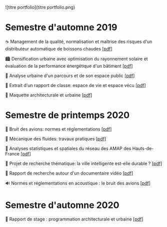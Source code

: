 ![titre portfolio](titre portfolio.png)



# Semestre d'automne 2019

☕️ Management de la qualité, normalisation et maîtrise des risques d'un distributeur automatique de boissons chaudes <a href="file/aglg - Qualité, normaliation d'un distributeur de boisssons .pdf" dowload="https://arthur-glg.github.io/aglg_science/portfolio/portfolio.html">[pdf]</a>

🏙 Densification urbaine avec optimisation du rayonnement solaire et évaluation de la performance énergétique d'un bâtiment <a href="file/aglg - Rayonnement solaire et performance énergétique d'un bâtiment.pdf" download ="aglg - Rayonnement solaire et performance énergétique d'un bâtiment.pdf">[pdf]</a> 

🏡 Analyse urbaine d'un parcours et de son espace public <a href="file/aglg - Diagnostic urbain.pdf" download ="aglg - Rayonnement solaire et performance énergétique d'un bâtiment.pdf">[pdf]</a> 

🌿 Extrait d'un rapport de classe: espace de vie et espace vécu <a href="file/aglg - Ressenti urbain.pdf" download ="aglg - Ressenti urbain.pdf">[pdf]</a> 

🏰 Maquette architecturale et urbaine <a href="file/aglg - Maquette architecturale.pdf" download ="aglg - Maquette architecturale.pdf">[pdf]</a> 

# Semestre de printemps 2020

🎤 Bruit des avions: normes et réglementations <a href="file/aglg - Bruit des avions.pdf" download ="aglg - Bruit des avions.pdf">[pdf]</a>

🌊 Mécanique des fluides: travaux pratiques <a href="file/aglg - TP mécanique des fluides.pdf" download ="aglg - TP mécanique des fluides.pdf">[pdf]</a>

🥕 Analyses statistiques et spatiales du réseau des AMAP des Hauts-de-France <a href="file/aglg - Analyses du réseau des AMAP des Hauts-de-France.pdf" download ="aglg - Analyses du réseau des AMAP des Hauts-de-France.pdf">[pdf]</a>

🌇 Projet de recherche thématique: la ville intelligente est-elle durable ? <a href="file/aglg - Ville durable et ville intélligente.pdf" download ="aglg - Ville durable et ville intélligente.pdf">[pdf]</a>

🎏 Rapport de recherche autour d'un documentaire vidéo <a href="file/aglg - Nature et culture à Tokyo.pdf" download ="aglg - Nature et culture à Tokyo.pdf">[pdf]</a>

🔊 Normes et réglementations en acoustique : le bruit des avions <a href="file/aglg - Bruit des avions.pdf" download ="aglg - Bruit des avions.pdf">[pdf]</a>

# Semestre d'automne 2020

🏫 Rapport de stage : programmation architecturale et urbaine <a href="file/aglg - stage prog archi&urba.pdf" download ="aglg - Stage prog archi&urba.pdf">[pdf]</a>

<title>Portfolio</title> 

